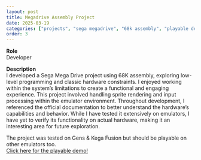 ```yaml
---
layout: post
title: Megadrive Assembly Project
date: 2025-03-19
categories: ["projects", "sega megadrive", "68k assembly", "playable demo"]
order: 3
---
```


**Role**
<br> Developer

**Description**
<br>I developed a Sega Mega Drive project using 68K assembly, exploring low-level
programming and classic hardware constraints. I enjoyed working within the system’s
limitations to create a functional and engaging experience. This project involved 
handling sprite rendering and input processing within the emulator environment.
Throughout development, I referenced the official documentation to better understand
the hardware’s capabilities and behavior. While I have tested it extensively on emulators,
I have yet to verify its functionality on actual hardware, making it an interesting area
for future exploration.

The project was tested on Gens & Kega Fusion but should be playable on other emulators too.
<br>[Click here for the playable demo!](https://drive.google.com/file/d/1RUqVq9kiliYUjkzwW0A3T89MMZ40iucd/view?usp=sharing)




